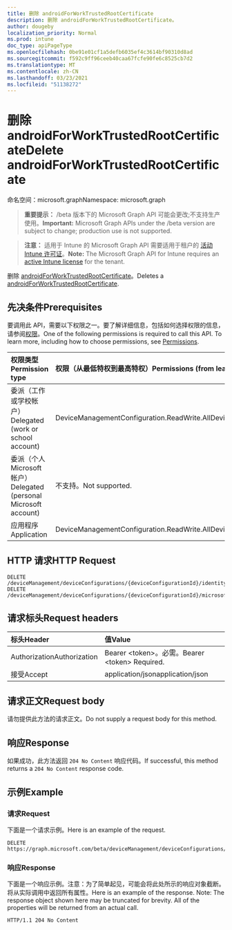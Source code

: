 ```yaml
---
title: 删除 androidForWorkTrustedRootCertificate
description: 删除 androidForWorkTrustedRootCertificate。
author: dougeby
localization_priority: Normal
ms.prod: intune
doc_type: apiPageType
ms.openlocfilehash: 0be91e01cf1a5defb6035ef4c3614bf90310d8ad
ms.sourcegitcommit: f592c9ff96ceeb40caa67fcfe90fe6c8525cb7d2
ms.translationtype: MT
ms.contentlocale: zh-CN
ms.lasthandoff: 03/23/2021
ms.locfileid: "51138272"
---
```

# <a name="delete-androidforworktrustedrootcertificate"></a><span data-ttu-id="ca0f7-103">删除 androidForWorkTrustedRootCertificate</span><span class="sxs-lookup"><span data-stu-id="ca0f7-103">Delete androidForWorkTrustedRootCertificate</span></span>

<span data-ttu-id="ca0f7-104">命名空间：microsoft.graph</span><span class="sxs-lookup"><span data-stu-id="ca0f7-104">Namespace: microsoft.graph</span></span>

> <span data-ttu-id="ca0f7-105">**重要提示：** /beta 版本下的 Microsoft Graph API 可能会更改;不支持生产使用。</span><span class="sxs-lookup"><span data-stu-id="ca0f7-105">**Important:** Microsoft Graph APIs under the /beta version are subject to change; production use is not supported.</span></span>

> <span data-ttu-id="ca0f7-106">**注意：** 适用于 Intune 的 Microsoft Graph API 需要适用于租户的 [活动 Intune 许可证](https://go.microsoft.com/fwlink/?linkid=839381)。</span><span class="sxs-lookup"><span data-stu-id="ca0f7-106">**Note:** The Microsoft Graph API for Intune requires an [active Intune license](https://go.microsoft.com/fwlink/?linkid=839381) for the tenant.</span></span>

<span data-ttu-id="ca0f7-107">删除 [androidForWorkTrustedRootCertificate](../resources/intune-deviceconfig-androidforworktrustedrootcertificate.md)。</span><span class="sxs-lookup"><span data-stu-id="ca0f7-107">Deletes a [androidForWorkTrustedRootCertificate](../resources/intune-deviceconfig-androidforworktrustedrootcertificate.md).</span></span>

## <a name="prerequisites"></a><span data-ttu-id="ca0f7-108">先决条件</span><span class="sxs-lookup"><span data-stu-id="ca0f7-108">Prerequisites</span></span>
<span data-ttu-id="ca0f7-p101">要调用此 API，需要以下权限之一。要了解详细信息，包括如何选择权限的信息，请参阅[权限](/graph/permissions-reference)。</span><span class="sxs-lookup"><span data-stu-id="ca0f7-p101">One of the following permissions is required to call this API. To learn more, including how to choose permissions, see [Permissions](/graph/permissions-reference).</span></span>

|<span data-ttu-id="ca0f7-111">权限类型</span><span class="sxs-lookup"><span data-stu-id="ca0f7-111">Permission type</span></span>|<span data-ttu-id="ca0f7-112">权限（从最低特权到最高特权）</span><span class="sxs-lookup"><span data-stu-id="ca0f7-112">Permissions (from least to most privileged)</span></span>|
|:---|:---|
|<span data-ttu-id="ca0f7-113">委派（工作或学校帐户）</span><span class="sxs-lookup"><span data-stu-id="ca0f7-113">Delegated (work or school account)</span></span>|<span data-ttu-id="ca0f7-114">DeviceManagementConfiguration.ReadWrite.All</span><span class="sxs-lookup"><span data-stu-id="ca0f7-114">DeviceManagementConfiguration.ReadWrite.All</span></span>|
|<span data-ttu-id="ca0f7-115">委派（个人 Microsoft 帐户）</span><span class="sxs-lookup"><span data-stu-id="ca0f7-115">Delegated (personal Microsoft account)</span></span>|<span data-ttu-id="ca0f7-116">不支持。</span><span class="sxs-lookup"><span data-stu-id="ca0f7-116">Not supported.</span></span>|
|<span data-ttu-id="ca0f7-117">应用程序</span><span class="sxs-lookup"><span data-stu-id="ca0f7-117">Application</span></span>|<span data-ttu-id="ca0f7-118">DeviceManagementConfiguration.ReadWrite.All</span><span class="sxs-lookup"><span data-stu-id="ca0f7-118">DeviceManagementConfiguration.ReadWrite.All</span></span>|

## <a name="http-request"></a><span data-ttu-id="ca0f7-119">HTTP 请求</span><span class="sxs-lookup"><span data-stu-id="ca0f7-119">HTTP Request</span></span>
<!-- {
  "blockType": "ignored"
}
-->
``` http
DELETE /deviceManagement/deviceConfigurations/{deviceConfigurationId}/identityCertificate/rootCertificate
DELETE /deviceManagement/deviceConfigurations/{deviceConfigurationId}/microsoft.graph.androidForWorkEnterpriseWiFiConfiguration/rootCertificateForServerValidation
```

## <a name="request-headers"></a><span data-ttu-id="ca0f7-120">请求标头</span><span class="sxs-lookup"><span data-stu-id="ca0f7-120">Request headers</span></span>
|<span data-ttu-id="ca0f7-121">标头</span><span class="sxs-lookup"><span data-stu-id="ca0f7-121">Header</span></span>|<span data-ttu-id="ca0f7-122">值</span><span class="sxs-lookup"><span data-stu-id="ca0f7-122">Value</span></span>|
|:---|:---|
|<span data-ttu-id="ca0f7-123">Authorization</span><span class="sxs-lookup"><span data-stu-id="ca0f7-123">Authorization</span></span>|<span data-ttu-id="ca0f7-124">Bearer &lt;token&gt;。必需。</span><span class="sxs-lookup"><span data-stu-id="ca0f7-124">Bearer &lt;token&gt; Required.</span></span>|
|<span data-ttu-id="ca0f7-125">接受</span><span class="sxs-lookup"><span data-stu-id="ca0f7-125">Accept</span></span>|<span data-ttu-id="ca0f7-126">application/json</span><span class="sxs-lookup"><span data-stu-id="ca0f7-126">application/json</span></span>|

## <a name="request-body"></a><span data-ttu-id="ca0f7-127">请求正文</span><span class="sxs-lookup"><span data-stu-id="ca0f7-127">Request body</span></span>
<span data-ttu-id="ca0f7-128">请勿提供此方法的请求正文。</span><span class="sxs-lookup"><span data-stu-id="ca0f7-128">Do not supply a request body for this method.</span></span>

## <a name="response"></a><span data-ttu-id="ca0f7-129">响应</span><span class="sxs-lookup"><span data-stu-id="ca0f7-129">Response</span></span>
<span data-ttu-id="ca0f7-130">如果成功，此方法返回 `204 No Content` 响应代码。</span><span class="sxs-lookup"><span data-stu-id="ca0f7-130">If successful, this method returns a `204 No Content` response code.</span></span>

## <a name="example"></a><span data-ttu-id="ca0f7-131">示例</span><span class="sxs-lookup"><span data-stu-id="ca0f7-131">Example</span></span>

### <a name="request"></a><span data-ttu-id="ca0f7-132">请求</span><span class="sxs-lookup"><span data-stu-id="ca0f7-132">Request</span></span>
<span data-ttu-id="ca0f7-133">下面是一个请求示例。</span><span class="sxs-lookup"><span data-stu-id="ca0f7-133">Here is an example of the request.</span></span>
``` http
DELETE https://graph.microsoft.com/beta/deviceManagement/deviceConfigurations/{deviceConfigurationId}/identityCertificate/rootCertificate
```

### <a name="response"></a><span data-ttu-id="ca0f7-134">响应</span><span class="sxs-lookup"><span data-stu-id="ca0f7-134">Response</span></span>
<span data-ttu-id="ca0f7-p102">下面是一个响应示例。注意：为了简单起见，可能会将此处所示的响应对象截断。将从实际调用中返回所有属性。</span><span class="sxs-lookup"><span data-stu-id="ca0f7-p102">Here is an example of the response. Note: The response object shown here may be truncated for brevity. All of the properties will be returned from an actual call.</span></span>
``` http
HTTP/1.1 204 No Content
```




